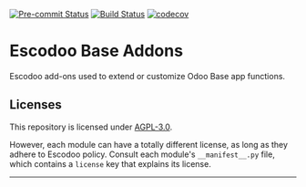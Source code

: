 
<!-- /!\ Non OCA Context : Set here the badge of your runbot / runboat instance. -->
[![Pre-commit Status](https://github.com/Escodoo/base-addons/actions/workflows/pre-commit.yml/badge.svg?branch=16.0)](https://github.com/Escodoo/base-addons/actions/workflows/pre-commit.yml?query=branch%3A16.0)
[![Build Status](https://github.com/Escodoo/base-addons/actions/workflows/test.yml/badge.svg?branch=16.0)](https://github.com/Escodoo/base-addons/actions/workflows/test.yml?query=branch%3A16.0)
[![codecov](https://codecov.io/gh/Escodoo/base-addons/branch/16.0/graph/badge.svg)](https://codecov.io/gh/Escodoo/base-addons)
<!-- /!\ Non OCA Context : Set here the badge of your translation instance. -->

<!-- /!\ do not modify above this line -->

# Escodoo Base Addons

Escodoo add-ons used to extend or customize Odoo Base app functions.

<!-- /!\ do not modify below this line -->

<!-- prettier-ignore-start -->

[//]: # (addons)
[//]: # (end addons)

<!-- prettier-ignore-end -->

## Licenses

This repository is licensed under [AGPL-3.0](LICENSE).

However, each module can have a totally different license, as long as they adhere to Escodoo
policy. Consult each module's `__manifest__.py` file, which contains a `license` key
that explains its license.

----
<!-- /!\ Non OCA Context : Set here the full description of your organization. -->
